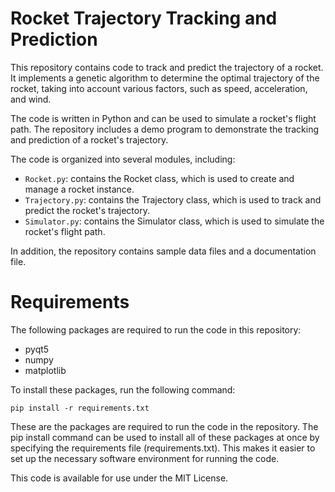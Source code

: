 # Rocket Trajectory Tracking and Prediction

This repository contains code to track and predict the trajectory of a rocket. It implements a genetic algorithm to determine the optimal trajectory of the rocket, taking into account various factors, such as speed, acceleration, and wind.

The code is written in Python and can be used to simulate a rocket's flight path. The repository includes a demo program to demonstrate the tracking and prediction of a rocket's trajectory.

The code is organized into several modules, including:
- `Rocket.py`: contains the Rocket class, which is used to create and manage a rocket instance.
- `Trajectory.py`: contains the Trajectory class, which is used to track and predict the rocket's trajectory.
- `Simulator.py`: contains the Simulator class, which is used to simulate the rocket's flight path.

In addition, the repository contains sample data files and a documentation file.


# Requirements

The following packages are required to run the code in this repository:

* pyqt5
* numpy
* matplotlib

To install these packages, run the following command:

`pip install -r requirements.txt`

These are the packages are required to run the code in the repository. The pip install command can be used to install all of these packages at once by specifying the requirements file (requirements.txt). This makes it easier to set up the necessary software environment for running the code.


This code is available for use under the MIT License.

